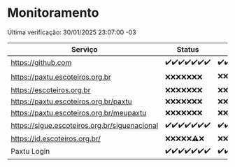 # Monitoramento

Última verificação: 30/01/2025 23:07:00 -03

|Serviço|Status|Últimas 24h|
|---|---|---|
|https://github.com|<span title="2025-01-24: OK=23">✔️</span><span title="2025-01-25: OK=23">✔️</span><span title="2025-01-26: OK=23">✔️</span><span title="2025-01-27: OK=23">✔️</span><span title="2025-01-28: OK=23">✔️</span><span title="2025-01-29: OK=23">✔️</span><span title="2025-01-30: OK=2">✔️</span>|<span title="30/01/2025 00:10:00 -03 : 200">✔️</span><span title="30/01/2025 01:10:00 -03 : 200">✔️</span><span title="30/01/2025 02:08:00 -03 : 200">✔️</span><span title="30/01/2025 03:11:00 -03 : 200">✔️</span><span title="30/01/2025 04:08:00 -03 : 200">✔️</span><span title="30/01/2025 05:10:00 -03 : 200">✔️</span><span title="30/01/2025 06:08:00 -03 : 200">✔️</span><span title="30/01/2025 07:08:00 -03 : 200">✔️</span><span title="30/01/2025 08:07:00 -03 : 200">✔️</span><span title="30/01/2025 09:15:00 -03 : 200">✔️</span><span title="30/01/2025 10:14:00 -03 : 200">✔️</span><span title="30/01/2025 11:07:00 -03 : 200">✔️</span><span title="30/01/2025 12:08:00 -03 : 200">✔️</span><span title="30/01/2025 13:09:00 -03 : 200">✔️</span><span title="30/01/2025 14:07:00 -03 : 200">✔️</span><span title="30/01/2025 15:11:00 -03 : 200">✔️</span><span title="30/01/2025 16:06:00 -03 : 200">✔️</span><span title="30/01/2025 17:08:00 -03 : 200">✔️</span><span title="30/01/2025 18:07:00 -03 : 200">✔️</span><span title="30/01/2025 19:07:00 -03 : 200">✔️</span><span title="30/01/2025 20:07:00 -03 : 200">✔️</span><span title="30/01/2025 21:39:00 -03 : 200">✔️</span><span title="30/01/2025 23:07:00 -03 : 200">✔️</span>|
|https://paxtu.escoteiros.org.br|<span title="2025-01-24: Falhas=23">❌</span><span title="2025-01-25: Falhas=23">❌</span><span title="2025-01-26: Falhas=23">❌</span><span title="2025-01-27: Falhas=23">❌</span><span title="2025-01-28: Falhas=23">❌</span><span title="2025-01-29: Falhas=23">❌</span><span title="2025-01-30: Falhas=2">❌</span>|<span title="30/01/2025 00:10:00 -03 : 403">❌</span><span title="30/01/2025 01:10:00 -03 : 403">❌</span><span title="30/01/2025 02:08:00 -03 : 403">❌</span><span title="30/01/2025 03:11:00 -03 : 403">❌</span><span title="30/01/2025 04:08:00 -03 : 403">❌</span><span title="30/01/2025 05:10:00 -03 : 403">❌</span><span title="30/01/2025 06:08:00 -03 : 403">❌</span><span title="30/01/2025 07:08:00 -03 : 403">❌</span><span title="30/01/2025 08:07:00 -03 : 403">❌</span><span title="30/01/2025 09:15:00 -03 : 403">❌</span><span title="30/01/2025 10:14:00 -03 : 403">❌</span><span title="30/01/2025 11:07:00 -03 : 403">❌</span><span title="30/01/2025 12:08:00 -03 : 403">❌</span><span title="30/01/2025 13:09:00 -03 : 403">❌</span><span title="30/01/2025 14:07:00 -03 : 403">❌</span><span title="30/01/2025 15:11:00 -03 : 200">✔️</span><span title="30/01/2025 16:06:00 -03 : 403">❌</span><span title="30/01/2025 17:08:00 -03 : 403">❌</span><span title="30/01/2025 18:07:00 -03 : 403">❌</span><span title="30/01/2025 19:07:00 -03 : 403">❌</span><span title="30/01/2025 20:07:00 -03 : 403">❌</span><span title="30/01/2025 21:39:00 -03 : 403">❌</span><span title="30/01/2025 23:07:00 -03 : 403">❌</span>|
|https://escoteiros.org.br|<span title="2025-01-24: Falhas=23">❌</span><span title="2025-01-25: Falhas=23">❌</span><span title="2025-01-26: Falhas=23">❌</span><span title="2025-01-27: Falhas=23">❌</span><span title="2025-01-28: Falhas=23">❌</span><span title="2025-01-29: Falhas=23">❌</span><span title="2025-01-30: Falhas=2">❌</span>|<span title="30/01/2025 00:10:00 -03 : 403">❌</span><span title="30/01/2025 01:10:00 -03 : 403">❌</span><span title="30/01/2025 02:08:00 -03 : 403">❌</span><span title="30/01/2025 03:11:00 -03 : 403">❌</span><span title="30/01/2025 04:08:00 -03 : 403">❌</span><span title="30/01/2025 05:10:00 -03 : 403">❌</span><span title="30/01/2025 06:08:00 -03 : 403">❌</span><span title="30/01/2025 07:08:00 -03 : 403">❌</span><span title="30/01/2025 08:07:00 -03 : 403">❌</span><span title="30/01/2025 09:15:00 -03 : 403">❌</span><span title="30/01/2025 10:14:00 -03 : 403">❌</span><span title="30/01/2025 11:07:00 -03 : 403">❌</span><span title="30/01/2025 12:08:00 -03 : 403">❌</span><span title="30/01/2025 13:09:00 -03 : 403">❌</span><span title="30/01/2025 14:07:00 -03 : 403">❌</span><span title="30/01/2025 15:11:00 -03 : 403">❌</span><span title="30/01/2025 16:06:00 -03 : 403">❌</span><span title="30/01/2025 17:08:00 -03 : 403">❌</span><span title="30/01/2025 18:07:00 -03 : 403">❌</span><span title="30/01/2025 19:07:00 -03 : 403">❌</span><span title="30/01/2025 20:07:00 -03 : 403">❌</span><span title="30/01/2025 21:39:00 -03 : 403">❌</span><span title="30/01/2025 23:07:00 -03 : 403">❌</span>|
|https://paxtu.escoteiros.org.br/paxtu|<span title="2025-01-24: Falhas=23">❌</span><span title="2025-01-25: Falhas=23">❌</span><span title="2025-01-26: Falhas=23">❌</span><span title="2025-01-27: Falhas=23">❌</span><span title="2025-01-28: Falhas=23">❌</span><span title="2025-01-29: Falhas=23">❌</span><span title="2025-01-30: Falhas=2">❌</span>|<span title="30/01/2025 00:10:00 -03 : 403">❌</span><span title="30/01/2025 01:10:00 -03 : 403">❌</span><span title="30/01/2025 02:08:00 -03 : 403">❌</span><span title="30/01/2025 03:11:00 -03 : 403">❌</span><span title="30/01/2025 04:08:00 -03 : 403">❌</span><span title="30/01/2025 05:10:00 -03 : 403">❌</span><span title="30/01/2025 06:08:00 -03 : 403">❌</span><span title="30/01/2025 07:08:00 -03 : 403">❌</span><span title="30/01/2025 08:07:00 -03 : 403">❌</span><span title="30/01/2025 09:15:00 -03 : 403">❌</span><span title="30/01/2025 10:14:00 -03 : 403">❌</span><span title="30/01/2025 11:07:00 -03 : 403">❌</span><span title="30/01/2025 12:08:00 -03 : 403">❌</span><span title="30/01/2025 13:09:00 -03 : 403">❌</span><span title="30/01/2025 14:07:00 -03 : 403">❌</span><span title="30/01/2025 15:11:00 -03 : 403">❌</span><span title="30/01/2025 16:06:00 -03 : 403">❌</span><span title="30/01/2025 17:08:00 -03 : 403">❌</span><span title="30/01/2025 18:07:00 -03 : 403">❌</span><span title="30/01/2025 19:07:00 -03 : 403">❌</span><span title="30/01/2025 20:07:00 -03 : 403">❌</span><span title="30/01/2025 21:39:00 -03 : 403">❌</span><span title="30/01/2025 23:07:00 -03 : 403">❌</span>|
|https://paxtu.escoteiros.org.br/meupaxtu|<span title="2025-01-24: Falhas=23">❌</span><span title="2025-01-25: Falhas=23">❌</span><span title="2025-01-26: Falhas=23">❌</span><span title="2025-01-27: Falhas=23">❌</span><span title="2025-01-28: Falhas=23">❌</span><span title="2025-01-29: Falhas=23">❌</span><span title="2025-01-30: Falhas=2">❌</span>|<span title="30/01/2025 00:10:00 -03 : 403">❌</span><span title="30/01/2025 01:10:00 -03 : 403">❌</span><span title="30/01/2025 02:08:00 -03 : 403">❌</span><span title="30/01/2025 03:11:00 -03 : 403">❌</span><span title="30/01/2025 04:08:00 -03 : 403">❌</span><span title="30/01/2025 05:10:00 -03 : 403">❌</span><span title="30/01/2025 06:08:00 -03 : 403">❌</span><span title="30/01/2025 07:08:00 -03 : 403">❌</span><span title="30/01/2025 08:07:00 -03 : 403">❌</span><span title="30/01/2025 09:15:00 -03 : 403">❌</span><span title="30/01/2025 10:14:00 -03 : 403">❌</span><span title="30/01/2025 11:07:00 -03 : 403">❌</span><span title="30/01/2025 12:08:00 -03 : 403">❌</span><span title="30/01/2025 13:09:00 -03 : 403">❌</span><span title="30/01/2025 14:07:00 -03 : 403">❌</span><span title="30/01/2025 15:11:00 -03 : 403">❌</span><span title="30/01/2025 16:06:00 -03 : 403">❌</span><span title="30/01/2025 17:08:00 -03 : 403">❌</span><span title="30/01/2025 18:07:00 -03 : 403">❌</span><span title="30/01/2025 19:07:00 -03 : 403">❌</span><span title="30/01/2025 20:07:00 -03 : 403">❌</span><span title="30/01/2025 21:39:00 -03 : 403">❌</span><span title="30/01/2025 23:07:00 -03 : 403">❌</span>|
|https://sigue.escoteiros.org.br/siguenacional|<span title="2025-01-24: OK=23">✔️</span><span title="2025-01-25: OK=23">✔️</span><span title="2025-01-26: OK=23">✔️</span><span title="2025-01-27: OK=23">✔️</span><span title="2025-01-28: OK=23">✔️</span><span title="2025-01-29: OK=23">✔️</span><span title="2025-01-30: OK=2">✔️</span>|<span title="30/01/2025 00:10:00 -03 : 200">✔️</span><span title="30/01/2025 01:10:00 -03 : 200">✔️</span><span title="30/01/2025 02:08:00 -03 : 200">✔️</span><span title="30/01/2025 03:11:00 -03 : 200">✔️</span><span title="30/01/2025 04:08:00 -03 : 200">✔️</span><span title="30/01/2025 05:10:00 -03 : 200">✔️</span><span title="30/01/2025 06:08:00 -03 : 200">✔️</span><span title="30/01/2025 07:08:00 -03 : 200">✔️</span><span title="30/01/2025 08:07:00 -03 : 200">✔️</span><span title="30/01/2025 09:15:00 -03 : 200">✔️</span><span title="30/01/2025 10:14:00 -03 : 200">✔️</span><span title="30/01/2025 11:07:00 -03 : 200">✔️</span><span title="30/01/2025 12:08:00 -03 : 200">✔️</span><span title="30/01/2025 13:09:00 -03 : 200">✔️</span><span title="30/01/2025 14:07:00 -03 : 200">✔️</span><span title="30/01/2025 15:11:00 -03 : 200">✔️</span><span title="30/01/2025 16:06:00 -03 : 200">✔️</span><span title="30/01/2025 17:08:00 -03 : 200">✔️</span><span title="30/01/2025 18:07:00 -03 : 200">✔️</span><span title="30/01/2025 19:07:00 -03 : 200">✔️</span><span title="30/01/2025 20:07:00 -03 : 200">✔️</span><span title="30/01/2025 21:39:00 -03 : 200">✔️</span><span title="30/01/2025 23:07:00 -03 : 200">✔️</span>|
|https://id.escoteiros.org.br/|<span title="2025-01-24: Falhas=23">❌</span><span title="2025-01-25: Falhas=23">❌</span><span title="2025-01-26: Falhas=23">❌</span><span title="2025-01-27: Falhas=23">❌</span><span title="2025-01-28: Falhas=23">❌</span><span title="2025-01-29: OK=1, Falhas=22">⚠️</span><span title="2025-01-30: Falhas=2">❌</span>|<span title="30/01/2025 00:10:00 -03 : 403">❌</span><span title="30/01/2025 01:10:00 -03 : 403">❌</span><span title="30/01/2025 02:08:00 -03 : 403">❌</span><span title="30/01/2025 03:11:00 -03 : 403">❌</span><span title="30/01/2025 04:08:00 -03 : 403">❌</span><span title="30/01/2025 05:10:00 -03 : 403">❌</span><span title="30/01/2025 06:08:00 -03 : 403">❌</span><span title="30/01/2025 07:08:00 -03 : 403">❌</span><span title="30/01/2025 08:07:00 -03 : 403">❌</span><span title="30/01/2025 09:15:00 -03 : 403">❌</span><span title="30/01/2025 10:14:00 -03 : 403">❌</span><span title="30/01/2025 11:07:00 -03 : 403">❌</span><span title="30/01/2025 12:08:00 -03 : 403">❌</span><span title="30/01/2025 13:09:00 -03 : 403">❌</span><span title="30/01/2025 14:07:00 -03 : 403">❌</span><span title="30/01/2025 15:11:00 -03 : 403">❌</span><span title="30/01/2025 16:06:00 -03 : 403">❌</span><span title="30/01/2025 17:08:00 -03 : 403">❌</span><span title="30/01/2025 18:07:00 -03 : 403">❌</span><span title="30/01/2025 19:07:00 -03 : 403">❌</span><span title="30/01/2025 20:07:00 -03 : 403">❌</span><span title="30/01/2025 21:39:00 -03 : 403">❌</span><span title="30/01/2025 23:07:00 -03 : 403">❌</span>|
|Paxtu Login|<span title="2025-01-24: OK=23">✔️</span><span title="2025-01-25: OK=23">✔️</span><span title="2025-01-26: OK=23">✔️</span><span title="2025-01-27: OK=23">✔️</span><span title="2025-01-28: OK=23">✔️</span><span title="2025-01-29: OK=23">✔️</span><span title="2025-01-30: OK=2">✔️</span>|<span title="30/01/2025 00:10:00 -03 : 200">✔️</span><span title="30/01/2025 01:10:00 -03 : 200">✔️</span><span title="30/01/2025 02:08:00 -03 : 200">✔️</span><span title="30/01/2025 03:11:00 -03 : 200">✔️</span><span title="30/01/2025 04:08:00 -03 : 200">✔️</span><span title="30/01/2025 05:10:00 -03 : 200">✔️</span><span title="30/01/2025 06:08:00 -03 : 200">✔️</span><span title="30/01/2025 07:08:00 -03 : 200">✔️</span><span title="30/01/2025 08:07:00 -03 : 200">✔️</span><span title="30/01/2025 09:15:00 -03 : 200">✔️</span><span title="30/01/2025 10:14:00 -03 : 200">✔️</span><span title="30/01/2025 11:07:00 -03 : 200">✔️</span><span title="30/01/2025 12:08:00 -03 : 200">✔️</span><span title="30/01/2025 13:09:00 -03 : 200">✔️</span><span title="30/01/2025 14:07:00 -03 : 200">✔️</span><span title="30/01/2025 15:11:00 -03 : 200">✔️</span><span title="30/01/2025 16:06:00 -03 : 200">✔️</span><span title="30/01/2025 17:08:00 -03 : 200">✔️</span><span title="30/01/2025 18:07:00 -03 : 200">✔️</span><span title="30/01/2025 19:07:00 -03 : 200">✔️</span><span title="30/01/2025 20:07:00 -03 : 200">✔️</span><span title="30/01/2025 21:39:00 -03 : 200">✔️</span><span title="30/01/2025 23:07:00 -03 : 200">✔️</span>|
